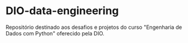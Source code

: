 # DIO-data-engineering
Repositório destinado aos desafios e projetos do curso "Engenharia de Dados com Python" oferecido pela DIO.
